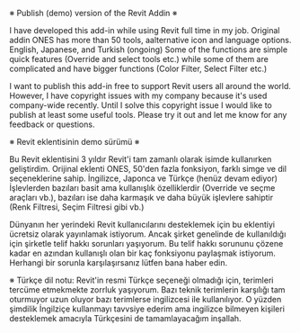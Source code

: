 ※ Publish (demo) version of the Revit Addin ※

I have developed this add-in while using Revit full time in my job.
Original addin ONES has more than 50 tools, aalternative icon and language options. English, Japanese, and Turkish (ongoing)
Some of the functions are simple quick features (Override and select tools etc.) while some of them are complicated and have bigger functions (Color Filter, Select Filter etc.)

I want to publish this add-in free to support Revit users all around the world.
However, I have copyright issues with my company because it's used company-wide recently.
Until I solve this copyright issue I would like to publish at least some useful tools.
Please try it out and let me know for any feedback or questions.

※ Revit eklentisinin demo sürümü ※

Bu Revit eklentisini 3 yıldır Revit'i tam zamanlı olarak isimde kullanırken geliştirdim.
Orijinal eklenti ONES, 50'den fazla fonksiyon, farklı simge ve dil seçeneklerine sahip. İngilizce, Japonca ve Türkçe (henüz devam ediyor)
İşlevlerden bazıları basit ama kullanışlık özelliklerdir (Override ve seçme araçları vb.), bazıları ise daha karmaşık ve daha büyük işlevlere sahiptir (Renk Filtresi, Seçim Filtresi gibi vb.)

Dünyanın her yerindeki Revit kullanıcılarını desteklemek için bu eklentiyi ücretsiz olarak yayınlamak istiyorum.
Ancak şirket genelinde de kullanıldığı için şirketle telif hakkı sorunları yaşıyorum.
Bu telif hakkı sorununu çözene kadar en azından kullanışlı olan bir kaç fonksiyonu paylaşmak istiyorum.
Herhangi bir sorunla karşılaşırsanız lütfen bana haber edin.

※ Türkçe dil notu: Revit'in resmi Türkçe seçeneği olmadığı için, terimleri tercüme etmekmekte zorrluk yaşıyorum.
Bazı teknik terimlerin karşılığı  tam oturmuyor uzun oluyor bazı terimlerse ingilizcesi ile kullanılıyor.
O yüzden şimdilik İngilziçe kullanmayı tavvsiye ederim ama ingilizce bilmeyen kişileri desteklemek amacıyla Türkçesini de tamamlayacağım inşallah.